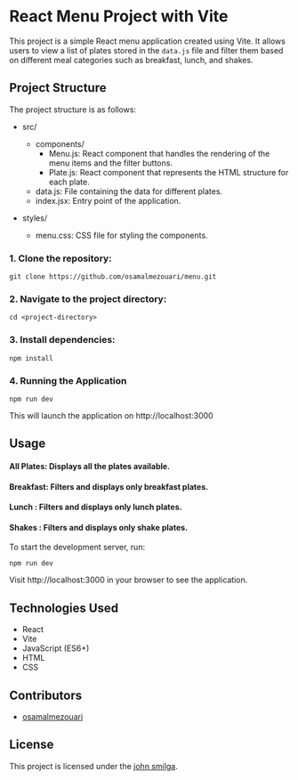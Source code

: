 # React Menu Project with Vite

This project is a simple React menu application created using Vite. It allows users to view a list of plates stored in the `data.js` file and filter them based on different meal categories such as breakfast, lunch, and shakes.

## Project Structure

The project structure is as follows:


- src/
  - components/
    - Menu.js: React component that handles the rendering of the menu items and the filter buttons.
    - Plate.js: React component that represents the HTML structure for each plate.
  - data.js: File containing the data for different plates.
  - index.jsx: Entry point of the application.

- styles/
  - menu.css: CSS file for styling the components.

### 1. Clone the repository:
```
git clone https://github.com/osamalmezouari/menu.git
```
### 2. Navigate to the project directory:
```
cd <project-directory>
```
### 3. Install dependencies:
```
npm install
```
### 4. Running the Application
```
npm run dev
```
This will launch the application on http://localhost:3000


## Usage

####  All Plates: Displays all the plates available.

####  Breakfast: Filters and displays only breakfast plates.

#### Lunch : Filters and displays only lunch plates.

#### Shakes : Filters and displays only shake plates.

To start the development server, run:

```
npm run dev
```
Visit http://localhost:3000 in your browser to see the application.

## Technologies Used
- React
- Vite
- JavaScript (ES6+)
- HTML
- CSS

## Contributors

- [osamalmezouari](https://github.com/osamalmezouari)

## License

This project is licensed under the [john smilga](https://github.com/john-smilga).
